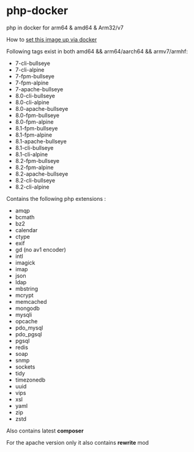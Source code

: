 
# php-docker
php in docker for arm64 &amp; amd64 &amp; Arm32/v7

How to [set this image up via docker](https://sumguy.com/install-wordpress-with-php-fpm-caddy-via-docker/)

Following tags exist in both amd64 && arm64/aarch64 && armv7/armhf:

 - 7-cli-bullseye
 - 7-cli-alpine 
 - 7-fpm-bullseye 
 - 7-fpm-alpine
 - 7-apache-bullseye 
 - 8.0-cli-bullseye 
 - 8.0-cli-alpine 
 - 8.0-apache-bullseye
 - 8.0-fpm-bullseye
 - 8.0-fpm-alpine
 - 8.1-fpm-bullseye
 - 8.1-fpm-alpine
 - 8.1-apache-bullseye
 - 8.1-cli-bullseye
 - 8.1-cli-alpine
 - 8.2-fpm-bullseye
 - 8.2-fpm-alpine
 - 8.2-apache-bullseye
 - 8.2-cli-bullseye
 - 8.2-cli-alpine

Contains the following php extensions : 

 - amqp
 - bcmath 
 - bz2
 - calendar
 - ctype  
 - exif  
 - gd (no av1 encoder)
 - intl 
 - imagick
 - imap
 - json
 - ldap
 - mbstring
 - mcrypt
 - memcached
 - mongodb
 - mysqli
 - opcache
 - pdo_mysql
 - pdo_pgsql
 - pgsql
 - redis
 - soap
 - snmp
 - sockets
 - tidy
 - timezonedb
 - uuid
 - vips
 - xsl 
 - yaml
 - zip
 - zstd

 Also contains latest **composer**
 
 For the apache version only it also contains **rewrite** mod

